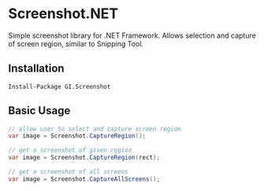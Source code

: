 ﻿# Screenshot.NET

Simple screenshot library for .NET Framework. Allows selection and capture of screen region, similar to Snipping Tool.

## Installation

```
Install-Package GI.Screenshot
```

## Basic Usage

```c#
// allow user to select and capture screen region
var image = Screenshot.CaptureRegion();

// get a screenshot of given region
var image = Screenshot.CaptureRegion(rect);

// get a screenshot of all screens
var image = Screenshot.CaptureAllScreens();
```